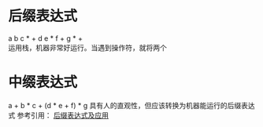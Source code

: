 # 后缀表达式  
a b c * + d e * f + g * +  
运用栈，机器非常好运行。当遇到操作符，就将两个
# 中缀表达式  
a + b * c + (d * e + f) * g 
具有人的直观性，但应该转换为机器能运行的后缀表达式
参考引用：
[后缀表达式及应用](https://blog.csdn.net/u011141102/article/details/50004101)